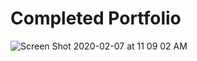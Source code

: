 # Completed Portfolio

![Screen Shot 2020-02-07 at 11 09 02 AM](https://user-images.githubusercontent.com/57683863/74046539-b9d9b580-499c-11ea-99fa-716c7513cc2d.png)
